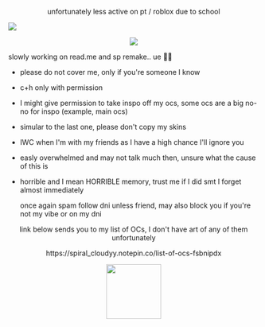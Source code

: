 <p align='center'> unfortunately less active on pt / roblox due to school </p>

<img src="https://readme-typing-svg.demolab.com/?lines=´´+Hm.+I'm+Lamia...+Hm?+Say+something+else?+Eh...+H-hold+on...+Let+me+think...+´´;´´+D-did+you+pick+the+wrong+person...?+´´;´´+A-are+we+fighting+for+real...?+Don't+expect+too+much!+´´;´´+Don't+feel+ashamed+yawning+at+work.+What's+wrong+with+that?+´´;´´+Aren't+you+bored+doing+the+same+thing+every+day?+´´&font=Libertinus+Math&center=true&width=1080&height=50&color=86aebc&duration=2500&pause=1000">

<p align='center'> <img src=https://komarev.com/ghpvc/?username=pastellcloudyy=color=86aebc&abberviated=true&style=flat-square&label=fishies> </p>

slowly working on read.me and sp remake.. ue 🧀😭
- please do not cover me, only if you're someone I know
- c+h only with permission
- I might give permission to take inspo off my ocs, some ocs are a big no-no for inspo (example, main ocs)
- simular to the last one, please don't copy my skins
- IWC when I'm with my friends as I have a high chance I'll ignore you
- easly overwhelmed and may not talk much then, unsure what the cause of this is
- horrible and I mean HORRIBLE memory, trust me if I did smt I forget almost immediately

  once again spam follow dni unless friend, may also block you if you're not my vibe or on my dni

<p align='center'> link below sends you to my list of OCs, I don't have art of any of them unfortunately </p>
<p align='center'> https://spiral_cloudyy.notepin.co/list-of-ocs-fsbnipdx </p>

<p align='center'> <img src="https://file.garden/aFcXo5382hs7xX6v/1c979283-7dc6-4102-ab7e-746467445b96.gif" width="110" height="110" /> </p>

